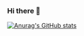 ### Hi there 👋

[![Anurag's GitHub stats](https://github-readme-stats-es8h.vercel.app/api?username=nsyifa)](https://github.com/nsyifa/github-readme-stats)

<!--
**nsyifa/nsyifa** is a ✨ _special_ ✨ repository because its `README.md` (this file) appears on your GitHub profile.

Here are some ideas to get you started:

- 🔭 I’m currently working on ...
- 🌱 I’m currently learning ...
- 👯 I’m looking to collaborate on ...
- 🤔 I’m looking for help with ...
- 💬 Ask me about ...
- 📫 How to reach me: ...
- 😄 Pronouns: ...
- ⚡ Fun fact: ...
-->
